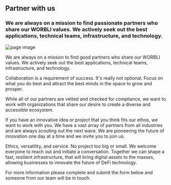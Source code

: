 ## Partner with us
### We are always on a mission to find passionate partners who share our WORBLI values. We actively seek out the best applications, technical teams, infrastructure, and technology.

![page image](../images/partner.jpg)

We are always on a mission to find good partners who share our WORBLI values. We actively seek out the best applications, technical teams, infrastructure, and technology.

Collaboration is a requirement of success. It's really not optional. Focus on what you do best and attract the best minds in the space to grow and prosper.

While all of our partners are vetted and checked for compliance, we want to work with organizations that share our desire to create a diverse and accessible ecosystem.

If you have an innovative idea or project that you think fits our ethos, we want to work with you. We have a vast array of partners from all industries and are always scouting out the next wave. We are pioneering the future of innovation one day at a time and we invite you to join us.

Ethics, versatility, and service. No project too big or small. We welcome everyone to reach out and initiate a conversation. Together we can shape a fast, resilient infrastructure, that will bring digital assets to the masses, allowing businesses to innovate the future of DeFi technology.

For more information please complete and submit the form below and someone from our team will be in touch.
